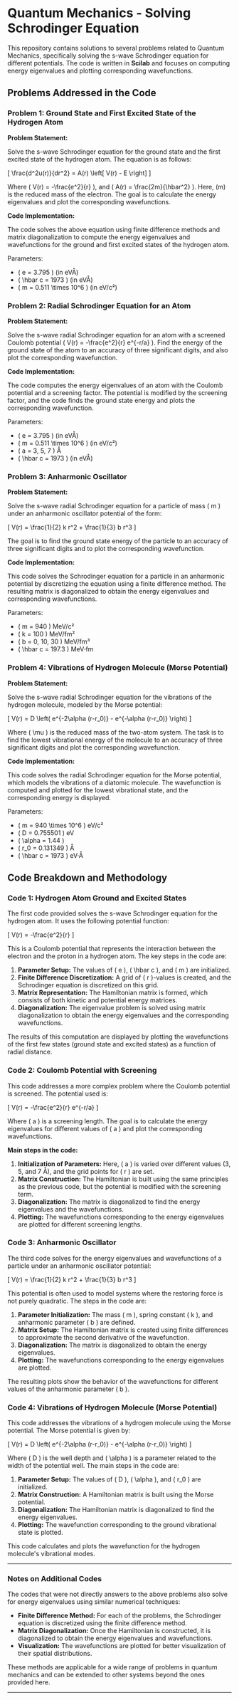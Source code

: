 # Quantum Mechanics - Solving Schrodinger Equation

This repository contains solutions to several problems related to Quantum Mechanics, specifically solving the s-wave Schrodinger equation for different potentials. The code is written in **Scilab** and focuses on computing energy eigenvalues and plotting corresponding wavefunctions.

## Problems Addressed in the Code

### Problem 1: Ground State and First Excited State of the Hydrogen Atom

**Problem Statement:**

Solve the s-wave Schrodinger equation for the ground state and the first excited state of the hydrogen atom. The equation is as follows:

\[
\frac{d^2u(r)}{dr^2} = A(r) \left[ V(r) - E \right]
\]

Where \( V(r) = -\frac{e^2}{r} \), and \( A(r) = \frac{2m}{\hbar^2} \). Here, \(m\) is the reduced mass of the electron. The goal is to calculate the energy eigenvalues and plot the corresponding wavefunctions.

**Code Implementation:**

The code solves the above equation using finite difference methods and matrix diagonalization to compute the energy eigenvalues and wavefunctions for the ground and first excited states of the hydrogen atom.

Parameters:
- \( e = 3.795 \) (in eVÅ) 
- \( \hbar c = 1973 \) (in eVÅ)
- \( m = 0.511 \times 10^6 \) (in eV/c²)

### Problem 2: Radial Schrodinger Equation for an Atom

**Problem Statement:**

Solve the s-wave radial Schrodinger equation for an atom with a screened Coulomb potential \( V(r) = -\frac{e^2}{r} e^{-r/a} \). Find the energy of the ground state of the atom to an accuracy of three significant digits, and also plot the corresponding wavefunction.

**Code Implementation:**

The code computes the energy eigenvalues of an atom with the Coulomb potential and a screening factor. The potential is modified by the screening factor, and the code finds the ground state energy and plots the corresponding wavefunction.

Parameters:
- \( e = 3.795 \) (in eVÅ)
- \( m = 0.511 \times 10^6 \) (in eV/c²)
- \( a = 3, 5, 7 \) Å
- \( \hbar c = 1973 \) (in eVÅ)

### Problem 3: Anharmonic Oscillator

**Problem Statement:**

Solve the s-wave radial Schrodinger equation for a particle of mass \( m \) under an anharmonic oscillator potential of the form:

\[
V(r) = \frac{1}{2} k r^2 + \frac{1}{3} b r^3
\]

The goal is to find the ground state energy of the particle to an accuracy of three significant digits and to plot the corresponding wavefunction.

**Code Implementation:**

This code solves the Schrodinger equation for a particle in an anharmonic potential by discretizing the equation using a finite difference method. The resulting matrix is diagonalized to obtain the energy eigenvalues and corresponding wavefunctions.

Parameters:
- \( m = 940 \) MeV/c²
- \( k = 100 \) MeV/fm²
- \( b = 0, 10, 30 \) MeV/fm³
- \( \hbar c = 197.3 \) MeV·fm

### Problem 4: Vibrations of Hydrogen Molecule (Morse Potential)

**Problem Statement:**

Solve the s-wave radial Schrodinger equation for the vibrations of the hydrogen molecule, modeled by the Morse potential:

\[
V(r) = D \left( e^{-2\alpha (r-r_0)} - e^{-\alpha (r-r_0)} \right)
\]

Where \( \mu \) is the reduced mass of the two-atom system. The task is to find the lowest vibrational energy of the molecule to an accuracy of three significant digits and plot the corresponding wavefunction.

**Code Implementation:**

This code solves the radial Schrodinger equation for the Morse potential, which models the vibrations of a diatomic molecule. The wavefunction is computed and plotted for the lowest vibrational state, and the corresponding energy is displayed.

Parameters:
- \( m = 940 \times 10^6 \) eV/c²
- \( D = 0.755501 \) eV
- \( \alpha = 1.44 \)
- \( r_0 = 0.131349 \) Å
- \( \hbar c = 1973 \) eV·Å

## Code Breakdown and Methodology

### Code 1: Hydrogen Atom Ground and Excited States

The first code provided solves the s-wave Schrodinger equation for the hydrogen atom. It uses the following potential function:

\[
V(r) = -\frac{e^2}{r}
\]

This is a Coulomb potential that represents the interaction between the electron and the proton in a hydrogen atom. The key steps in the code are:

1. **Parameter Setup:** The values of \( e \), \( \hbar c \), and \( m \) are initialized.
2. **Finite Difference Discretization:** A grid of \( r \)-values is created, and the Schrodinger equation is discretized on this grid.
3. **Matrix Representation:** The Hamiltonian matrix is formed, which consists of both kinetic and potential energy matrices.
4. **Diagonalization:** The eigenvalue problem is solved using matrix diagonalization to obtain the energy eigenvalues and the corresponding wavefunctions.

The results of this computation are displayed by plotting the wavefunctions of the first few states (ground state and excited states) as a function of radial distance.

### Code 2: Coulomb Potential with Screening

This code addresses a more complex problem where the Coulomb potential is screened. The potential used is:

\[
V(r) = -\frac{e^2}{r} e^{-r/a}
\]

Where \( a \) is a screening length. The goal is to calculate the energy eigenvalues for different values of \( a \) and plot the corresponding wavefunctions.

**Main steps in the code:**

1. **Initialization of Parameters:** Here, \( a \) is varied over different values (3, 5, and 7 Å), and the grid points for \( r \) are set.
2. **Matrix Construction:** The Hamiltonian is built using the same principles as the previous code, but the potential is modified with the screening term.
3. **Diagonalization:** The matrix is diagonalized to find the energy eigenvalues and the wavefunctions.
4. **Plotting:** The wavefunctions corresponding to the energy eigenvalues are plotted for different screening lengths.

### Code 3: Anharmonic Oscillator

The third code solves for the energy eigenvalues and wavefunctions of a particle under an anharmonic oscillator potential:

\[
V(r) = \frac{1}{2} k r^2 + \frac{1}{3} b r^3
\]

This potential is often used to model systems where the restoring force is not purely quadratic. The steps in the code are:

1. **Parameter Initialization:** The mass \( m \), spring constant \( k \), and anharmonic parameter \( b \) are defined.
2. **Matrix Setup:** The Hamiltonian matrix is created using finite differences to approximate the second derivative of the wavefunction.
3. **Diagonalization:** The matrix is diagonalized to obtain the energy eigenvalues.
4. **Plotting:** The wavefunctions corresponding to the energy eigenvalues are plotted.

The resulting plots show the behavior of the wavefunctions for different values of the anharmonic parameter \( b \).

### Code 4: Vibrations of Hydrogen Molecule (Morse Potential)

This code addresses the vibrations of a hydrogen molecule using the Morse potential. The Morse potential is given by:

\[
V(r) = D \left( e^{-2\alpha (r-r_0)} - e^{-\alpha (r-r_0)} \right)
\]

Where \( D \) is the well depth and \( \alpha \) is a parameter related to the width of the potential well. The main steps in the code are:

1. **Parameter Setup:** The values of \( D \), \( \alpha \), and \( r_0 \) are initialized.
2. **Matrix Construction:** A Hamiltonian matrix is built using the Morse potential.
3. **Diagonalization:** The Hamiltonian matrix is diagonalized to find the energy eigenvalues.
4. **Plotting:** The wavefunction corresponding to the ground vibrational state is plotted.

This code calculates and plots the wavefunction for the hydrogen molecule's vibrational modes.

---

### Notes on Additional Codes

The codes that were not directly answers to the above problems also solve for energy eigenvalues using similar numerical techniques:

- **Finite Difference Method:** For each of the problems, the Schrodinger equation is discretized using the finite difference method.
- **Matrix Diagonalization:** Once the Hamiltonian is constructed, it is diagonalized to obtain the energy eigenvalues and wavefunctions.
- **Visualization:** The wavefunctions are plotted for better visualization of their spatial distributions.

These methods are applicable for a wide range of problems in quantum mechanics and can be extended to other systems beyond the ones provided here.

---
